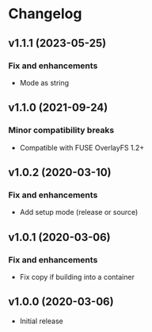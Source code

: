 # Changelog

## v1.1.1 (2023-05-25)

### Fix and enhancements

- Mode as string

## v1.1.0 (2021-09-24)

### Minor compatibility breaks

- Compatible with FUSE OverlayFS 1.2+

## v1.0.2 (2020-03-10)

### Fix and enhancements

- Add setup mode (release or source)

## v1.0.1 (2020-03-06)

### Fix and enhancements

- Fix copy if building into a container

## v1.0.0 (2020-03-06)

- Initial release

